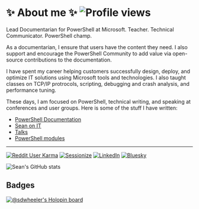# ✨ About me ✨ ![Profile views][09]

Lead Documentarian for PowerShell at Microsoft. Teacher. Technical Communicator. PowerShell champ.

As a documentarian, I ensure that users have the content they need. I also support and encourage the
PowerShell Community to add value via open-source contributions to the documentation.

I have spent my career helping customers successfully design, deploy, and optimize IT solutions
using Microsoft tools and technologies. I also taught classes on TCP/IP protrocols, scripting,
debugging and crash analysis, and performance tuning.

These days, I am focused on PowerShell, technical writing, and speaking at conferences and user
groups. Here is some of the stuff I have written:

- [PowerShell Documentation][10]
- [Sean on IT][12]
- [Talks][13]
- [PowerShell modules][15]

---

[![Reddit User Karma][08]][16]
[![Sessionize][07]][14]
[![LinkedIn][06]][11]
[![Bluesky][05]][01]

![Sean's GitHub stats][02]

## Badges

[![@sdwheeler's Holopin board][04]][02]

<!-- link references -->
[01]: https://bsky.app/profile/sdwheeler.bsky.social
[02]: https://github-readme-stats.vercel.app/api?username=sdwheeler&theme=dark&show_icons=true&count_private=true
[04]: https://holopin.me/sdwheeler
[05]: https://img.shields.io/badge/bluesky-%230285FF
[06]: https://img.shields.io/badge/linkedin-blue
[07]: https://img.shields.io/badge/sessionize-1AB394
[08]: https://img.shields.io/reddit/user-karma/combined/swsamwa
[09]: https://komarev.com/ghpvc/?username=sdwheeler
[10]: https://learn.microsoft.com/powershell/scripting/
[11]: https://linkedin.com/in/scriptingsean
[12]: https://sdwheeler.github.io/seanonit/
[13]: https://sdwheeler.github.io/seanonit/docs/
[14]: https://sessionize.com/sean-wheeler
[15]: https://www.powershellgallery.com/profiles/sewhee
[16]: https://www.reddit.com/user/swsamwa/
